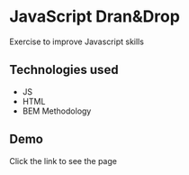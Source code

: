 
# JavaScript Dran&Drop

Exercise to improve Javascript skills

## Technologies used

- JS
- HTML
- BEM Methodology

## Demo

Click the link to see the page 



